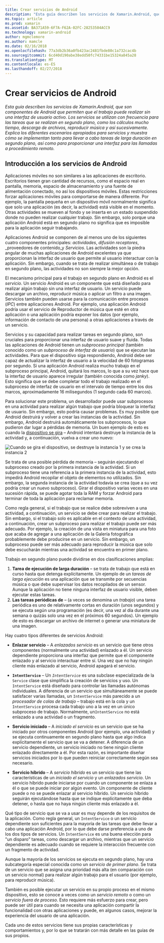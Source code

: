 ```yaml
---
title: Crear servicios de Android
description: "Esta guía describen los servicios de Xamarin.Android, que son componentes de Android que permiten que el trabajo puede realizar sin una interfaz de usuario activo. Los servicios se utilizan con frecuencia para las tareas que se realizan en segundo plano, como los cálculos mucho tiempo, descarga de archivos, reproducir música y así sucesivamente. Explica los diferentes escenarios apropiados para servicios y muestra cómo se implementan tanto para llevar a cabo tareas de larga duración en segundo plano, así como para proporcionar una interfaz para las llamadas a procedimiento remoto."
ms.topic: article
ms.prod: xamarin
ms.assetid: BA371A59-6F7A-F62A-02FC-28253504ACC9
ms.technology: xamarin-android
author: mgmclemore
ms.author: mamcle
ms.date: 02/16/2018
ms.openlocfilehash: 77a3db2b36a0fb423ac2481fbde80c1a732cac4b
ms.sourcegitcommit: 6cd40d190abe38edd50fc74331be15324a845a28
ms.translationtype: MT
ms.contentlocale: es-ES
ms.lasthandoff: 02/27/2018
---
```

# <a name="creating-android-services"></a>Crear servicios de Android

_Esta guía describen los servicios de Xamarin.Android, que son componentes de Android que permiten que el trabajo puede realizar sin una interfaz de usuario activo. Los servicios se utilizan con frecuencia para las tareas que se realizan en segundo plano, como los cálculos mucho tiempo, descarga de archivos, reproducir música y así sucesivamente. Explica los diferentes escenarios apropiados para servicios y muestra cómo se implementan tanto para llevar a cabo tareas de larga duración en segundo plano, así como para proporcionar una interfaz para las llamadas a procedimiento remoto._

## <a name="android-services-overview"></a>Introducción a los servicios de Android

Aplicaciones móviles no son similares a las aplicaciones de escritorio. Escritorios tienen gran cantidad de recursos, como el espacio real en pantalla, memoria, espacio de almacenamiento y una fuente de alimentación conectado, no así los dispositivos móviles. Estas restricciones forzar aplicaciones móviles para comportarse de manera diferente. Por ejemplo, la pantalla pequeña en un dispositivo móvil normalmente significa que solo una aplicación (es decir, la actividad) está visible en el momento. Otras actividades se mueven al fondo y se inserta en un estado suspendido donde no pueden realizar cualquier trabajo. Sin embargo, solo porque una aplicación Android está en segundo plano no significa que es imposible para la aplicación seguir trabajando. 

Aplicaciones Android se componen de al menos uno de los siguientes cuatro componentes principales: _actividades_, _difusión receptores_, _proveedores de contenido_y _Servicios_. Las actividades son la piedra angular de muchas aplicaciones de Android excelentes ya que proporcionan la interfaz de usuario que permite al usuario interactuar con la aplicación. Sin embargo, cuando se trata de realizar simultánea o de trabajo en segundo plano, las actividades no son siempre la mejor opción.
 
El mecanismo principal para el trabajo en segundo plano en Android es el _servicio_. Un servicio Android es un componente que está diseñado para realizar algún trabajo sin una interfaz de usuario. Un servicio puede descargar un archivo, reproducir música o aplicar un filtro a una imagen. Servicios también pueden usarse para la comunicación entre procesos (_IPC_) entre aplicaciones Android. Por ejemplo, una aplicación Android podría usar el servicio de Reproductor de música que esté en otra aplicación o una aplicación podría exponer los datos (por ejemplo, información de contacto de una persona) a otras aplicaciones a través de un servicio. 

Servicios y su capacidad para realizar tareas en segundo plano, son cruciales para proporcionar una interfaz de usuario suave y fluida. Todas las aplicaciones de Android tienen un _subproceso principal_ (también conocido como un _subproceso de interfaz de usuario_) que se ejecutan las actividades. Para que el dispositivo siga respondiendo, Android debe ser capaz de actualizar la interfaz de usuario a la velocidad de 60 fotogramas por segundo. Si una aplicación Android realiza mucho trabajo en el subproceso principal, Android, quitará los marcos, lo que a su vez hace que la interfaz de usuario aparece irregular (también conocida como _janky_). Esto significa que se debe completar todo el trabajo realizado en el subproceso de interfaz de usuario en el intervalo de tiempo entre los dos marcos, aproximadamente 16 milisegundos (1 segundo cada 60 marcos). 

Para solucionar este problema, un desarrollador puede usar subprocesos en una actividad para realizar algún trabajo que podría bloquear la interfaz de usuario. Sin embargo, esto podría causar problemas. Es muy posible que Android destruirá y volver a crear las instancias de la actividad. Sin embargo, Android destruirá automáticamente los subprocesos, lo que pudieron dar lugar a pérdidas de memoria. Un buen ejemplo de esto es cuando la [dispositivo se gira](~/android/app-fundamentals/handling-rotation.md) &ndash; Android intentará destruye la instancia de la actividad y, a continuación, vuelva a crear uno nuevo:

![Cuando se gira el dispositivo, se destruye la instancia 1 y se crea la instancia 2](images/image-01.png)

Se trata de una posible pérdida de memoria &ndash; seguirán ejecutando el subproceso creado por la primera instancia de la actividad. Si un subproceso tiene una referencia a la primera instancia de la actividad, esto impedirá Android recopilar el objeto de elementos no utilizados. Sin embargo, la segunda instancia de la actividad todavía se crea (que a su vez podría crear un nuevo subproceso). Girar el dispositivo varias veces en una sucesión rápida, se puede agotar toda la RAM y forzar Android para terminar de toda la aplicación para reclamar memoria.

Como regla general, si el trabajo que se realice debe sobreviven a una actividad, a continuación, un servicio se debe crear para realizar el trabajo. Sin embargo, si el trabajo solo es aplicable en el contexto de una actividad, a continuación, crear un subproceso para realizar el trabajo puede ser más adecuado. Por ejemplo, la creación de una vista en miniatura para una foto que acaba de agregar a una aplicación de la Galería fotográfica probablemente debe producirse en un servicio. Sin embargo, un subproceso puede ser más adecuado para reproducir la música que solo debe escucharán mientras una actividad se encuentra en primer plano.

Trabajo en segundo plano puede dividirse en dos clasificaciones amplias:

1. **Tarea de ejecución de larga duración** &ndash; se trata de trabajo que está en curso hasta que detenga explícitamente. Un ejemplo de un _tareas de larga ejecución_ es una aplicación que se transmite por secuencias música o que debe supervisar los datos recopilados de un sensor. Aunque la aplicación no tiene ninguna interfaz de usuario visible, deben ejecutar estas tareas.
2. **Las tareas periódicas de** &ndash; (a veces se denomina un _trabajo_) una tarea periódica es uno de relativamente cortas en duración (unos segundos) y se ejecuta según una programación (es decir, una vez al día durante una semana o quizás solo una vez en el próximos 60 segundos). Un ejemplo de esto es descargar un archivo de internet o generar una miniatura de una imagen.

Hay cuatro tipos diferentes de servicios Android:

* **Enlazar servicio** &ndash; A _enlazados servicio_ es un servicio que tiene otros componentes (normalmente una actividad) enlazado a él. Un servicio dependiente proporciona una interfaz que permite que el componente enlazado y al servicio interactuar entre sí. Una vez que no hay ningún cliente más enlazado al servicio, Android apagará el servicio.

* **`IntentService`** &ndash; Un  _`IntentService`_  es una subclase especializada de la `Service` clase que simplifica la creación de servicios y uso. Un `IntentService` está diseñado para controlar las llamadas autónomas individuales. A diferencia de un servicio que simultáneamente se puede satisfacer varias llamadas, un `IntentService` más parecido a un _procesador de colas de trabajo_ &ndash; trabajo está en la cola y un `IntentService` procesa cada trabajo uno a la vez en un único subproceso de trabajo. Normalmente, un`IntentService` no está enlazado a una actividad o un fragmento. 

* **Servicio iniciado** &ndash; A _iniciado el servicio_ es un servicio que se ha iniciado por otros componentes Android (por ejemplo, una actividad) y se ejecuta continuamente en segundo plano hasta que algo indica explícitamente el servicio que se va a detener. A diferencia de un servicio dependiente, un servicio iniciado no tiene ningún cliente enlazado directamente a él. Por esta razón, es importante diseñar servicios iniciados por lo que pueden reiniciar correctamente según sea necesario.

* **Servicio híbrido** &ndash; A _servicio híbrido_ es un servicio que tiene las características de un _iniciado el servicio_ y un _enlazados servicio_. Un servicio híbrido puede iniciarse por cuando un componente se enlaza a él o que se puede iniciar por algún evento. Un componente de cliente puede o no se puede enlazar al servicio híbrido. Un servicio híbrido seguirán ejecutándose hasta que se indique explícitamente que deba detener, o hasta que no haya ningún cliente más enlazado a él.

Qué tipo de servicio que se va a usar es muy depende de los requisitos de la aplicación. Como regla general, un `IntentService` o un servicio dependiente son suficientes para la mayoría de las tareas que debe llevar a cabo una aplicación Android, por lo que debe darse preferencia a uno de los dos tipos de servicios. Un `IntentService` es una buena elección para "un disparo" tareas, como descargar un archivo, mientras que un servicio dependiente es adecuado cuando se requiere la interacción frecuente con un fragmento de actividad. 

Aunque la mayoría de los servicios se ejecuta en segundo plano, hay una subcategoría especial conocida como un _servicio de primer plano_. Se trata de un servicio que se asigna una prioridad más alta (en comparación con un servicio normal) para realizar algún trabajo para el usuario (por ejemplo, para reproducir música). 

También es posible ejecutar un servicio en su propio proceso en el mismo dispositivo, esto se conoce a veces como un _servicio remoto_ o como un _servicio fuera de proceso_. Esto requiere más esfuerzo para crear, pero puede ser útil para cuando se necesita una aplicación compartir la funcionalidad con otras aplicaciones y puede, en algunos casos, mejorar la experiencia del usuario de una aplicación. 

Cada uno de estos servicios tiene sus propias características y comportamientos y, por lo que se tratarán con más detalle en las guías de sus propios.

